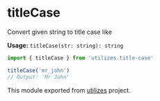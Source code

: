 # titleCase

Convert given string to title case like

**Usage:** `titleCase(str: string): string`

```typescript
import { titleCase } from 'utilizes.title-case'

titleCase('mr_john')
// Output: 'Mr John'
```

<!-- *keywords [] *keywordsend -->



This module exported from [utilizes](https://www.npmjs.com/package/utilizes) project.<!-- end -->